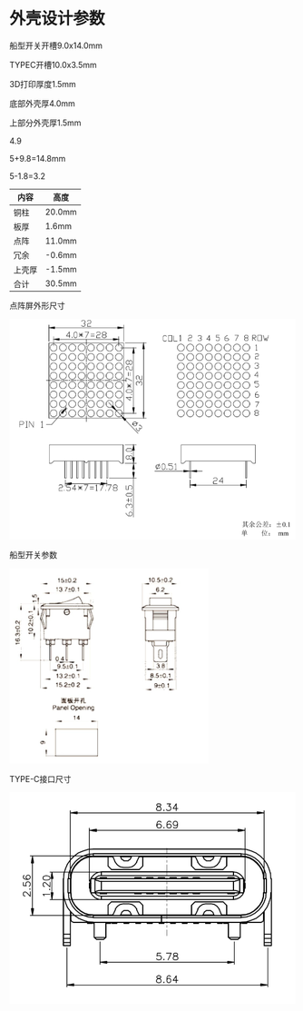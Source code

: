 # 外壳设计参数

船型开关开槽9.0x14.0mm

TYPEC开槽10.0x3.5mm

3D打印厚度1.5mm

底部外壳厚4.0mm

上部分外壳厚1.5mm



4.9

5+9.8=14.8mm

5-1.8=3.2



| 内容   | 高度   |
| ------ | ------ |
| 铜柱   | 20.0mm |
| 板厚   | 1.6mm  |
| 点阵   | 11.0mm |
| 冗余   | -0.6mm |
| 上壳厚 | -1.5mm |
| 合计   | 30.5mm |

点阵屏外形尺寸

![image-20240127191458166](https://raw.githubusercontent.com/MaxDYi/PicGo/main/img/202401271914271.png)

船型开关参数



![image-20240128163545071](https://raw.githubusercontent.com/MaxDYi/PicGo/main/img/202401281635124.png)

TYPE-C接口尺寸

![image-20240128181327522](https://raw.githubusercontent.com/MaxDYi/PicGo/main/img/202401281813593.png)
